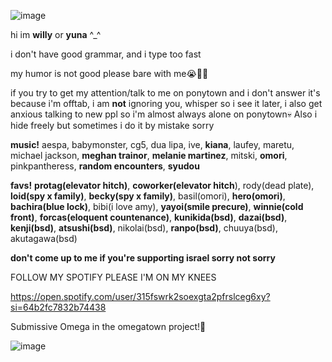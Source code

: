 ![image](https://github.com/smilemittens/smilemittens/assets/138685973/0d8de408-945a-485e-b659-ae8baef1ba71)








hi im **willy** or **yuna** ^_^

i don't have good grammar, and i type too fast

my humor is not good please bare with me😭🙏🏾

if you try to get my attention/talk to me on ponytown and i don't answer it's because i'm offtab, i am **not** ignoring you, whisper so i see it later, i also get anxious talking to new ppl so i'm almost always alone on ponytown💀 Also i hide freely but sometimes i do it by mistake sorry

**music!** aespa, babymonster, cg5, dua lipa, ive, __kiana__, laufey, maretu, michael jackson, __meghan trainor__, __melanie martinez__, mitski, __omori__, pinkpantheress, __random encounters__, __syudou__

**favs!** __protag(elevator hitch)__, __coworker(elevator hitch__), rody(dead plate), __loid(spy x family)__, __becky(spy x family)__, basil(omori), __hero(omori)__, __bachira(blue lock)__, bibi(i love amy), __yayoi(smile precure)__, __winnie(cold front)__, __forcas(eloquent countenance)__, __kunikida(bsd)__, **dazai(bsd)**, **kenji(bsd)**, __atsushi(bsd)__, nikolai(bsd), __ranpo(bsd)__, chuuya(bsd), akutagawa(bsd)

**don't come up to me if you're supporting israel sorry not sorry**

FOLLOW MY SPOTIFY PLEASE I'M ON MY KNEES

https://open.spotify.com/user/315fswrk2soexgta2pfrslceg6xy?si=64b2fc7832b74438

Submissive Omega in the omegatown project!🐺

![image](https://github.com/smilemittens/smilemittens/assets/138685973/03297606-ab9e-47e5-a056-77d198f6d9d9)


